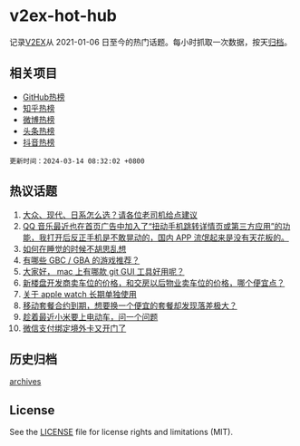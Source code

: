 # v2ex-hot-hub

 记录[V2EX](https://www.v2ex.com/)从 2021-01-06 日至今的热门话题。每小时抓取一次数据，按天[归档](archives)。
 
 ## 相关项目

- [GitHub热榜](https://github.com/lonnyzhang423/github-hot-hub)
- [知乎热榜](https://github.com/lonnyzhang423/zhihu-hot-hub)
- [微博热榜](https://github.com/lonnyzhang423/weibo-hot-hub)
- [头条热榜](https://github.com/lonnyzhang423/toutiao-hot-hub)
- [抖音热榜](https://github.com/lonnyzhang423/douyin-hot-hub)


 `更新时间：2024-03-14 08:32:02 +0800`

## 热议话题

1. [大众、现代、日系怎么选？请各位老司机给点建议](https://www.v2ex.com/t/1023129)
1. [QQ 音乐最近也在首页广告中加入了“扭动手机跳转详情页或第三方应用”的功能，我打开后反正手机是不敢晃动的，国内 APP 流氓起来是没有天花板的。](https://www.v2ex.com/t/1023089)
1. [如何在睡觉的时候不胡思乱想](https://www.v2ex.com/t/1023202)
1. [有哪些 GBC / GBA 的游戏推荐？](https://www.v2ex.com/t/1023142)
1. [大家好， mac 上有哪款 git GUI 工具好用呢？](https://www.v2ex.com/t/1023248)
1. [新楼盘开发商卖车位的价格，和交房以后物业卖车位的价格，哪个便宜点？](https://www.v2ex.com/t/1023077)
1. [关于 apple watch 长期单独使用](https://www.v2ex.com/t/1023079)
1. [移动套餐合约到期，想要换一个便宜的套餐却发现落差极大？](https://www.v2ex.com/t/1023116)
1. [趁着最近小米要上电动车，问一个问题](https://www.v2ex.com/t/1023245)
1. [微信支付绑定境外卡又开门了](https://www.v2ex.com/t/1023078)

## 历史归档

[archives](archives)

## License

See the [LICENSE](LICENSE) file for license rights and limitations (MIT).

